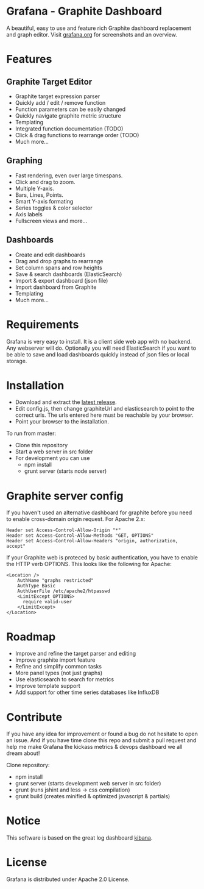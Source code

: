 # Grafana - Graphite Dashboard

A beautiful, easy to use and feature rich Graphite dashboard replacement and graph editor. Visit [grafana.org](http://grafana.org) for screenshots and an overview.

# Features
## Graphite Target Editor
- Graphite target expression parser
- Quickly add / edit / remove function
- Function parameters can be easily changed
- Quickly navigate graphite metric structure
- Templating
- Integrated function documentation (TODO)
- Click &amp; drag functions to rearrange order (TODO)
- Much more...

## Graphing
- Fast rendering, even over large timespans.
- Click and drag to zoom.
- Multiple Y-axis.
- Bars, Lines, Points.
- Smart Y-axis formating
- Series toggles & color selector
- Axis labels
- Fullscreen views and more...

## Dashboards
- Create and edit dashboards
- Drag and drop graphs to rearrange
- Set column spans and row heights
- Save & search dashboards (ElasticSearch)
- Import & export dashboard (json file)
- Import dashboard from Graphite
- Templating
- Much more...

# Requirements
Grafana is very easy to install. It is a client side web app with no backend. Any webserver will do. Optionally you will need ElasticSearch if you want to be able to save and load dashboards quickly instead of json files or local storage.

# Installation
- Download and extract the [latest release](https://github.com/torkelo/grafana/releases).
- Edit config.js, then change graphiteUrl and elasticsearch to point to the correct urls. The urls entered here must be reachable by your browser.
- Point your browser to the installation.

To run from master:
- Clone this repository
- Start a web server in src folder
- For development you can use
  - npm install
  - grunt server (starts node server)

# Graphite server config
If you haven't used an alternative dashboard for graphite before you need to enable cross-domain origin request. For Apache 2.x:
```
Header set Access-Control-Allow-Origin "*"
Header set Access-Control-Allow-Methods "GET, OPTIONS"
Header set Access-Control-Allow-Headers "origin, authorization, accept"
```

If your Graphite web is proteced by basic authentication, you have to enable the HTTP verb OPTIONS. This looks like the following for Apache:
```
<Location />
    AuthName "graphs restricted"
    AuthType Basic
    AuthUserFile /etc/apache2/htpasswd
    <LimitExcept OPTIONS>
      require valid-user
    </LimitExcept>
</Location>
```

# Roadmap
- Improve and refine the target parser and editing
- Improve graphite import feature
- Refine and simplify common tasks
- More panel types (not just graphs)
- Use elasticsearch to search for metrics
- Improve template support
- Add support for other time series databases like InfluxDB

# Contribute
If you have any idea for improvement or found a bug do not hesitate to open an issue. And if you have time clone this repo and submit a pull request and help me make Grafana the kickass metrics & devops dashboard we all dream about!

Clone repository:
- npm install
- grunt server (starts development web server in src folder)
- grunt (runs jshint and less -> css compilation)
- grunt build (creates minified & optimized javascript & partials)

# Notice
This software is based on the great log dashboard [kibana](https://github.com/elasticsearch/kibana).

# License
Grafana is distributed under Apache 2.0 License.
